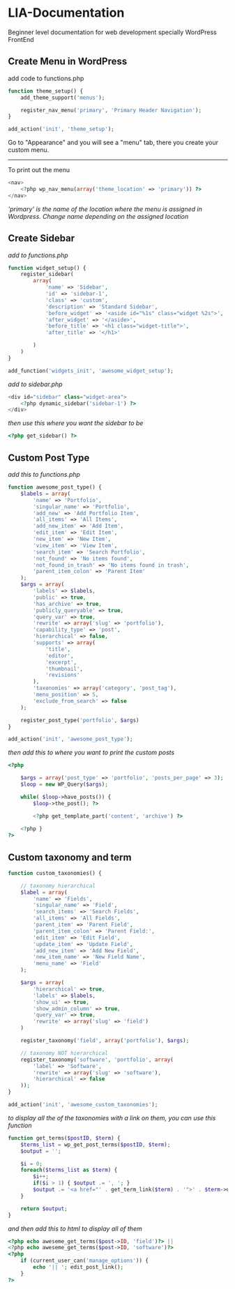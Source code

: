 # LIA-Documentation
Beginner level documentation for web development specially WordPress FrontEnd

## Create Menu in WordPress

add code to functions.php

```php
function theme_setup() {
    add_theme_support('menus');

    register_nav_menu('primary', 'Primary Header Navigation');
}

add_action('init', 'theme_setup');
```

Go to "Appearance" and you will see a "menu" tab, there you create your custom menu.

---

To print out the menu

```php
<nav>
    <?php wp_nav_menu(array('theme_location' => 'primary')) ?>
</nav>
```

*'primary' is the name of the location where the menu is assigned in Wordpress. Change name depending on the assigned location*

## Create Sidebar

*add to functions.php*

```php
function widget_setup() {
    register_sidebar(
        array(
            'name' => 'Sidebar',
            'id' => 'sidebar-1',
            'class' => 'custom',
            'description' => 'Standard Sidebar',
            'before_widget' => '<aside id="%1s" class="widget %2s">',
            'after_widget' => '</aside>',
            'before_title' => '<h1 class="widget-title">',
            'after_title' => '</h1>'

        )
    )
}

add_function('widgets_init', 'awesome_widget_setup');
```

*add to sidebar.php*

```php
<div id="sidebar" class="widget-area">
    <?php dynamic_sidebar('sidebar-1') ?>
</div>
```

*then use this where you want the sidebar to be*

```php
<?php get_sidebar() ?>
```

## Custom Post Type

*add this to functions.php*

```php
function awesome_post_type() {
    $labels = array(
        'name' => 'Portfolio',
        'singular_name' => 'Portfolio',
        'add_new' => 'Add Portfolio Item',
        'all_items' => 'All Items',
        'add_new_item' => 'Add Item',
        'edit_item' => 'Edit Item',
        'new_item' => 'New Item',
        'view_item' => 'View Item',
        'search_item' => 'Search Portfolio',
        'not_found' => 'No items found',
        'not_found_in_trash' => 'No items found in trash',
        'parent_item_colon' => 'Parent Item'
    );
    $args = array(
        'labels' => $labels,
        'public' => true,
        'has_archive' => true,
        'publicly_queryable' => true,
        'query_var' => true,
        'rewrite' => array('slug' => 'portfolio'),
        'capability_type' => 'post',
        'hierarchical' => false,
        'supports' => array(
            'title',
            'editor',
            'excerpt',
            'thumbnail',
            'revisions'
        ),
        'taxonomies' => array('category', 'post_tag'),
        'menu_position' => 5,
        'exclude_from_search' => false
    );

    register_post_type('portfolio', $args)
}

add_action('init', 'awesome_post_type');
```

*then add this to where you want to print the custom posts*

```php
<?php 

    $args = array('post_type' => 'portfolio', 'posts_per_page' => 3);
    $loop = new WP_Query($args);

    while( $loop->have_posts()) {
        $loop->the_post(); ?>

        <?php get_template_part('content', 'archive') ?>
        
    <?php }
?>
```

## Custom taxonomy and term

```php
function custom_taxonomies() {

    // taxonomy hierarchical
    $label = array(
        'name' => 'Fields',
        'singular_name' => 'Field',
        'search_items' => 'Search Fields',
        'all_items' => 'All Fields',
        'parent_item' => 'Parent Field',
        'parent_item_colon' => 'Parent Field:',
        'edit_item' => 'Edit Field',
        'update_item' => 'Update Field',
        'add_new_item' => 'Add New Field',
        'new_item_name' => 'New Field Name',
        'menu_name' => 'Field'
    );

    $args = array(
        'hierarchical' => true,
        'labels' => $labels,
        'show_ui' => true,
        'show_admin_column' => true,
        'query_var' => true,
        'rewrite' => array('slug' => 'field')
    )

    register_taxonomy('field', array('portfolio'), $args);

    // taxonomy NOT hierarchical
    register_taxonomy('software', 'portfolio', array(
        'label' => 'Software',
        'rewrite' => array('slug' => 'software'),
        'hierarchical' => false
    ));
}

add_action('init', 'awesome_custom_taxonomies');
```

*to display all the of the taxonomies with a link on them, you can use this function*

```php
function get_terms($postID, $term) {
    $terms_list = wp_get_post_terms($postID, $term);
    $output = '';

    $i = 0;
    foreach($terms_list as $term) { 
        $i++;
        if($i > 1) { $output .= ', '; }
        $output .= '<a href="' . get_term_link($term) . '">' . $term->name . '</a>';
    }

    return $output;
}
```

*and then add this to html to display all of them*

```php
<?php echo aweseme_get_terms($post->ID, 'field')?> ||
<?php echo aweseme_get_terms($post->ID, 'software')?>
<?php
    if (current_user_can('manage_options')) {
        echo '|| '; edit_post_link();
    }
?>
```